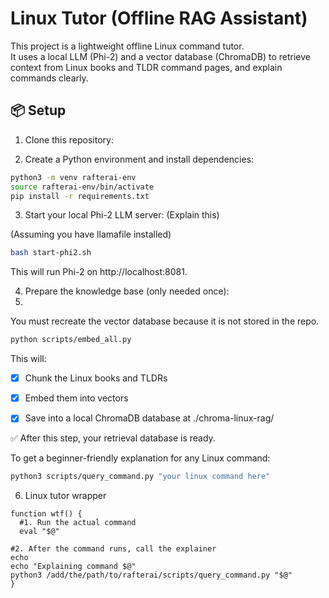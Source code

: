 # Linux Tutor (Offline RAG Assistant)

This project is a lightweight offline Linux command tutor.  
It uses a local LLM (Phi-2) and a vector database (ChromaDB) to retrieve context from Linux books and TLDR command pages, and explain commands clearly.

## 📦 Setup

1. Clone this repository:


2. Create a Python environment and install dependencies:

```bash
python3 -m venv rafterai-env
source rafterai-env/bin/activate
pip install -r requirements.txt
```

3. Start your local Phi-2 LLM server: (Explain this)

(Assuming you have llamafile installed)


```bash
bash start-phi2.sh
```

This will run Phi-2 on http://localhost:8081.

4. Prepare the knowledge base (only needed once):
5. 
You must recreate the vector database because it is not stored in the repo.

```bash
python scripts/embed_all.py
```

This will:

- [x] Chunk the Linux books and TLDRs

- [x] Embed them into vectors

- [x] Save into a local ChromaDB database at ./chroma-linux-rag/

✅ After this step, your retrieval database is ready.

To get a beginner-friendly explanation for any Linux command:
```bash
python3 scripts/query_command.py "your linux command here"
```

6. Linux tutor wrapper

```shell
function wtf() {
  #1. Run the actual command
  eval "$@"

#2. After the command runs, call the explainer
echo
echo "Explaining command $@"
python3 /add/the/path/to/rafterai/scripts/query_command.py "$@"
}
```

